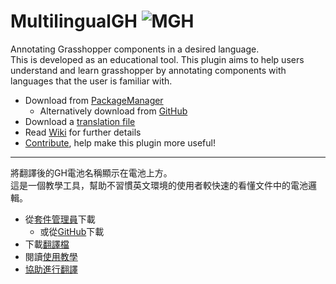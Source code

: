 # MultilingualGH ![MGH](https://raw.githubusercontent.com/v-xup6/MultilingualGH/main/Docs/MGH_icon32x32.png)
Annotating Grasshopper components in a desired language.<br>
This is developed as an educational tool. This plugin aims to help users understand and learn grasshopper by annotating components with languages that the user is familiar with.

- Download from [PackageManager](https://www.rhino3d.com/features/package-manager/)
  - Alternatively download from [GitHub](https://github.com/v-xup6/MultilingualGH/releases/latest)
- Download a [translation file](https://github.com/v-xup6/MultilingualGH/tree/main/Languages)
- Read [Wiki](https://github.com/v-xup6/MultilingualGH/wiki) for further details
- [Contribute](https://github.com/v-xup6/MultilingualGH/wiki/Create-Translation-Files), help make this plugin more useful!

---

將翻譯後的GH電池名稱顯示在電池上方。<br>
這是一個教學工具，幫助不習慣英文環境的使用者較快速的看懂文件中的電池邏輯。

- 從[套件管理員](https://www.rhino3d.com/features/package-manager/)下載
  - 或從[GitHub](https://github.com/v-xup6/MultilingualGH/releases/latest)下載
- 下載[翻譯檔](https://github.com/v-xup6/MultilingualGH/tree/main/Languages)
- 閱讀[使用教學](https://github.com/v-xup6/MultilingualGH/wiki/%E5%AE%89%E8%A3%9D)
- [協助進行翻譯](https://github.com/v-xup6/MultilingualGH/wiki/%E5%89%B5%E4%BD%9C%E7%BF%BB%E8%AD%AF%E6%AA%94)
